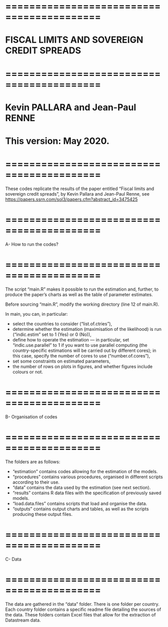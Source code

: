 # ==========================================
# FISCAL LIMITS AND SOVEREIGN CREDIT SPREADS
# ==========================================
# Kevin PALLARA and Jean-Paul RENNE
# This version: May 2020.
# ==========================================


These codes replicate the results of the paper entitled “Fiscal limits and sovereign credit spreads”, by Kevin Pallara and Jean-Paul Renne, see https://papers.ssrn.com/sol3/papers.cfm?abstract_id=3475425


# ==========================================
A- How to run the codes?
# ==========================================

The script “main.R” makes it possible to run the estimation and, further, to produce the paper’s charts as well as the table of parameter estimates.

Before sourcing “main.R”, modify the working directory (line 12 of main.R).

In main, you can, in particular:
- select the countries to consider (“list.of.ctries”),
- determine whether the estimation (maximisation of the likelihood) is run (“indic.estim”  set to 1 (Yes) or 0 (No)),
- define how to operate the estimation — in particular, set “indic.use.parallel” to 1 if you want to use parallel computing (the country-specific estimations will be carried out by different cores); in this case, specify the number of cores to use (“number.of.cores”),
- set some constraints on estimated parameters,
- the number of rows on plots in figures, and whether figures include colours or not.


# ==========================================
B- Organisation of codes
# ==========================================

The folders are as follows:

- “estimation” contains codes allowing for the estimation of the models.
- “procedures” contains various procedures, organised in different scripts according to their use.
- “data” contains the data used by the estimation (see next section).
- “results” contains R data files with the specification of previously saved models.
- “load.data.files” contains scripts that load and organise the data. 
- “outputs” contains output charts and tables, as well as the scripts producing these output files.


# ==========================================
C- Data
# ==========================================

The data are gathered in the “data” folder. There is one folder per country. Each country folder contains a specific readme file detailing the sources of the data. These folders contain Excel files that allow for the extraction of Datastream data.


